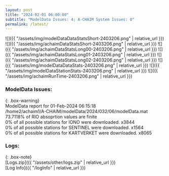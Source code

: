 ```yaml
---
layout: post
title: "2024-02-01 06:00:00"
subtitle: "ModelData Issues: 4; A-CHAIM System Issues: 0"
permalink: /latest/
---
```


![]({{ "/assets/img/modelDataDataStatsShort-2403206.png" | relative_url }})
![]({{ "/assets/img/achaimDataStatsShort-2403206.png" | relative_url }})
![]({{ "/assets/img/achaimDataStatsLong00-2403206.png" | relative_url }})
![]({{ "/assets/img/achaimDataStatsLong01-2403206.png" | relative_url }})
![]({{ "/assets/img/achaimDataStatsLong02-2403206.png" | relative_url }})
![]({{ "/assets/img/modelDataDataStats-2403206.png" | relative_url }})
![]({{ "/assets/img/modelDataStationStats-2403206.png" | relative_url }})
![]({{ "/assets/img/achaimRunTime-2403206.png" | relative_url }})


### ModelData Issues:  
  
{: .box-warning}  
 ModelData report for 01-Feb-2024 06:15:18   
 /home2/achaim1/A-CHAIM/modelData/2024/032/06/modelData.mat   
 73.7118% of RIO absoprtion values are finite   
 0% of all possible stations for IONO were downloaded. x3844   
 0% of all possible stations for SENTINEL were downloaded. x1564   
 0% of all possible stations for KARTVERKET were downloaded. x8065   
  


### Logs:  
  
{: .box-note}  
[Logs.zip]({{ "/assets/other/logs.zip" | relative_url }})  
[Log Info]({{ "/logInfo" | relative_url }})  
